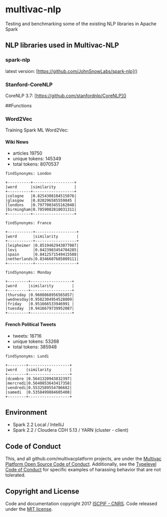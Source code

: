 # multivac-nlp
Testing and benchmarking some of the existing NLP libraries in Apache Spark

## NLP libraries used in Multivac-NLP
### spark-nlp
latest version: [https://github.com/JohnSnowLabs/spark-nlp]()
### Stanford-CoreNLP
CoreNLP 3.7: [https://github.com/stanfordnlp/CoreNLP]()


##Functions
### Word2Vec
Training Spark ML Word2Vec:

#### Wiki News

* articles 19750
* unique tokens: 145349
* total tokens: 8070537

```
findSynonyms: London

+----------+------------------+
|word      |similarity        |
+----------+------------------+
|cologne   |0.8254308104515076|
|glasgow   |0.820296585559845 |
|londons   |0.7977003455162048|
|birmingham|0.7859082818031311|
+----------+------------------+

findSynonyms: France

+-----------+------------------+
|word       |similarity        |
+-----------+------------------+
|leipheimer |0.8519462943077087|
|levi       |0.8423983454704285|
|spain      |0.8412571549415588|
|netherlands|0.8346607685089111|
+-----------+------------------+

findSynonyms: Monday

+---------+------------------+
|word     |similarity        |
+---------+------------------+
|thursday |0.9608868956565857|
|wednesday|0.9582304954528809|
|friday   |0.951666533946991 |
|tuesday  |0.9416679739952087|
+---------+------------------+
```
#### French Political Tweets
* tweets: 18716
* unique tokens: 53268
* total tokens: 385948

```
findSynonyms: Lundi

+--------+------------------+
|word    |similarity        |
+--------+------------------+
|dcembre |0.5641320943832397|
|mercredi|0.5640853643417358|
|vendredi|0.5532589554786682|
|samedi  |0.5358499884605408|
+--------+------------------+
```



## Environment

* Spark 2.2 Local / IntelliJ
* Spark 2.2 / Cloudera CDH 5.13 / YARN (cluster - client)

## Code of Conduct

This, and all github.com/multivacplatform projects, are under the [Multivac Platform Open Source Code of Conduct](https://github.com/multivacplatform/code-of-conduct/blob/master/code-of-conduct.md). Additionally, see the [Typelevel Code of Conduct](http://typelevel.org/conduct) for specific examples of harassing behavior that are not tolerated.

## Copyright and License

Code and documentation copyright 2017 [ISCPIF - CNRS](http://iscpif.fr). Code released under the [MIT license](https://github.com/multivacplatform/multivac-nlp/blob/master/LICENSE).
